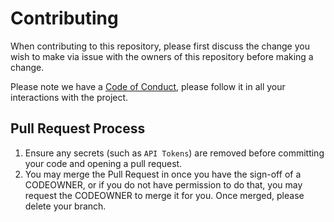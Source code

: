 # Contributing
When contributing to this repository, please first discuss the change you wish to make via issue with the owners of this repository before making a change.

Please note we have a [Code of Conduct](https://github.com/IAmHughes/IAmDocs/blob/master/.github/CODE_OF_CONDUCT.md), please follow it in all your interactions with the project.

## Pull Request Process
1. Ensure any secrets (such as `API Tokens`) are removed before committing your code and opening a pull request.
2. You may merge the Pull Request in once you have the sign-off of a CODEOWNER, or if you do not have permission to do that, you may request the CODEOWNER to merge it for you. Once merged, please delete your branch.
